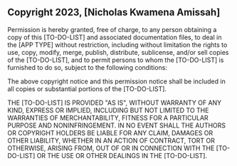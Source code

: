## Copyright 2023, [Nicholas Kwamena Amissah]

Permission is hereby granted, free of charge, to any person obtaining a copy of this [TO-DO-LIST] and associated documentation files, to deal in the [APP TYPE] without restriction, including without limitation the rights to use, copy, modify, merge, publish, distribute, sublicense, and/or sell copies of the [TO-DO-LIST], and to permit persons to whom the [TO-DO-LIST] is furnished to do so, subject to the following conditions:

The above copyright notice and this permission notice shall be included in all copies or substantial portions of the [TO-DO-LIST].

THE [TO-DO-LIST] IS PROVIDED "AS IS", WITHOUT WARRANTY OF ANY KIND, EXPRESS OR IMPLIED, INCLUDING BUT NOT LIMITED TO THE WARRANTIES OF MERCHANTABILITY, FITNESS FOR A PARTICULAR PURPOSE AND NONINFRINGEMENT. IN NO EVENT SHALL THE AUTHORS OR COPYRIGHT HOLDERS BE LIABLE FOR ANY CLAIM, DAMAGES OR OTHER LIABILITY, WHETHER IN AN ACTION OF CONTRACT, TORT OR OTHERWISE, ARISING FROM, OUT OF OR IN CONNECTION WITH THE [TO-DO-LIST] OR THE USE OR OTHER DEALINGS IN THE [TO-DO-LIST].